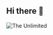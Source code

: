 ## Hi there 👋

<img scr="https://github.com/Velsee/Velsee/blob/main/66f983df623a8e1620651270c0823269f5d96c64b8fe600181a8f5364f941b70.gif" alt="The Unlimited">
